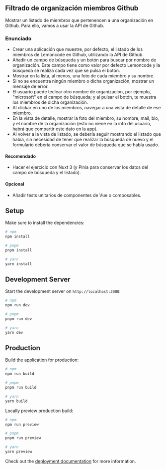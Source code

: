 ## Filtrado de organización miembros Github
Mostrar un listado de miembros que pertenencen a una organización en Github. Para ello, vamos a usar la API de Github.


### Enunciado

- Crear una aplicación que muestre, por defecto, el listado de los miembros de Lemoncode en Github, utilizando la API de Github.
- Añadir un campo de búsqueda y un botón para buscar por nombre de organización. Este campo tiene como valor por defecto Lemoncode y la búsqueda se realiza cada vez que se pulsa el botón.
- Mostrar en la lista, al menos, una foto de cada miembro y su nombre.
- Si no se encuentra ningún miembro o dicha organización, mostrar un mensaje de error.
- El usuario puede teclear otro nombre de organizacíon, por ejemplo, "microsoft" en el campo de búsqueda; y al pulsar el botón, te muestra los miembros de dicha organización.
- Al clickar en uno de los miembros, navegar a una vista de detalle de ese miembro.
- En la vista de detalle, mostrar la foto del miembro, su nombre, mail, bio, y el nombre de la organización (esto no viene en la info del usuario, habrá que compartir este dato en la app).
- Al volver a la vista de listado, se debería seguir mostrando el listado que había, sin necesidad de tener que realizar la búsqueda de nuevo y el formulario debería conservar el valor de búsqueda que se había usado.


#### Recomendado
- Hacer el ejercicio con Nuxt 3 (y Pinia para conservar los datos del campo de búsqueda y el listado).


#### Opcional
- Añadir tests unitarios de componentes de Vue o composables.





## Setup

Make sure to install the dependencies:

```bash
# npm
npm install

# pnpm
pnpm install

# yarn
yarn install
```

## Development Server

Start the development server on `http://localhost:3000`:

```bash
# npm
npm run dev

# pnpm
pnpm run dev

# yarn
yarn dev
```

## Production

Build the application for production:

```bash
# npm
npm run build

# pnpm
pnpm run build

# yarn
yarn build
```

Locally preview production build:

```bash
# npm
npm run preview

# pnpm
pnpm run preview

# yarn
yarn preview
```

Check out the [deployment documentation](https://nuxt.com/docs/getting-started/deployment) for more information.
